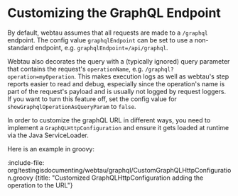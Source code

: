 # Customizing the GraphQL Endpoint

By default, webtau assumes that all requests are made to a `/graphql` endpoint. The config value `graphqlEndpoint` can be set to use a non-standard endpoint, e.g. `graphqlEndpoint=/api/graphql`.

Webtau also decorates the query with a (typically ignored) query parameter that contains the request's `operationName`, e.g. `/graphql?operation=myOperation`. This makes execution logs as well as webtau's step reports easier to read and debug, especially since the operation's name is part of the request's payload and is usually not logged by request loggers.
If you want to turn this feature off, set the config value for `showGraphqlOperationAsQueryParam` to `false`.

In order to customize the graphQL URL in different ways, you need to implement a `GraphQLHttpConfiguration` and ensure it gets loaded at runtime via the Java ServiceLoader.

Here is an example in groovy:

:include-file: org/testingisdocumenting/webtau/graphql/CustomGraphQLHttpConfiguration.groovy {title: "Customized GraphQLHttpConfiguration adding the operation to the URL"} 
